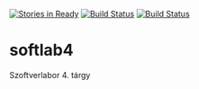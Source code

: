 [![Stories in Ready](https://badge.waffle.io/gregory094/softlab4.png?label=ready&title=Ready)](https://waffle.io/gregory094/softlab4)
[![Build Status](https://travis-ci.org/gregory094/softlab4.svg?branch=master)](https://github.com/gregory094/softlab4) 
[![Build Status](https://scan.coverity.com/projects/4252/badge.svg)](https://scan.coverity.com/projects/4252)

# softlab4
Szoftverlabor 4. tárgy
